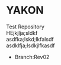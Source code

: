 # YAKON
Test Repository   
HEjkjlja;sldkf   
asdfka;lskd;lkfalsdf   
asdklfja;lsdkjlfkasdf   


- Branch:Rev02